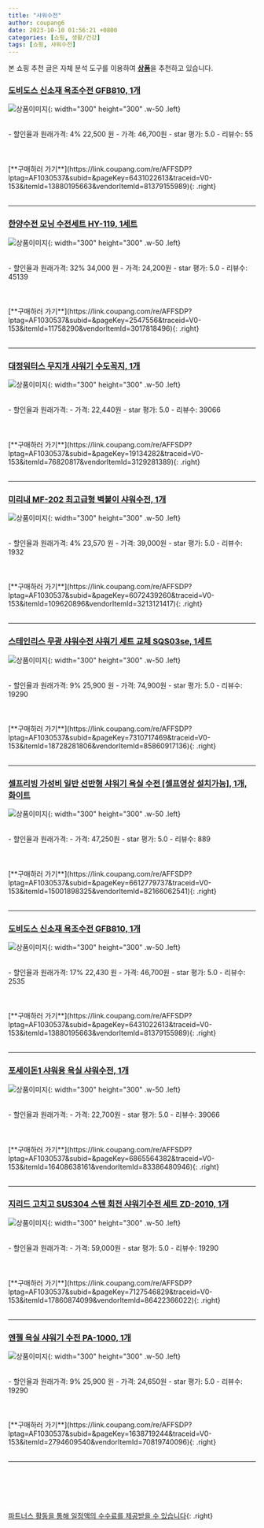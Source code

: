 ```yaml
---
title: "샤워수전"
author: coupang6
date: 2023-10-10 01:56:21 +0800
categories: [쇼핑, 생활/건강]
tags: [쇼핑, 샤워수전]
---
```


본 쇼핑 추천 글은 자체 분석 도구를 이용하여 [**상품**](https://link.coupang.com/a/bao1ui)을 추천하고 있습니다.

### [도비도스 신소재 욕조수전 GFB810, 1개](https://link.coupang.com/re/AFFSDP?lptag=AF1030537&subid=&pageKey=6431022613&traceid=V0-153&itemId=13880195663&vendorItemId=81379155989)

![상품이미지](https://thumbnail9.coupangcdn.com/thumbnails/remote/230x230ex/image/retail/images/2442785108549486-c899dc43-c29f-4748-890a-6a30c8eaa8fb.png){: width="300" height="300" .w-50 .left}


<br>
- 할인율과 원래가격: 4%  22,500   원
- 가격: 46,700원
- star 평가: 5.0
- 리뷰수: 55
<br>
<br>
<br>
<br>
[**구매하러 가기**](https://link.coupang.com/re/AFFSDP?lptag=AF1030537&subid=&pageKey=6431022613&traceid=V0-153&itemId=13880195663&vendorItemId=81379155989){: .right}
<br>
<br>

---

### [한양수전 모닝 수전세트 HY-119, 1세트](https://link.coupang.com/re/AFFSDP?lptag=AF1030537&subid=&pageKey=2547556&traceid=V0-153&itemId=11758290&vendorItemId=3017818496)

![상품이미지](https://thumbnail10.coupangcdn.com/thumbnails/remote/230x230ex/image/product/image/vendoritem/2016/08/24/3017818496/41751228-1710-4208-a51f-dc40abd7a2f5.jpg){: width="300" height="300" .w-50 .left}


<br>
- 할인율과 원래가격: 32%  34,000   원
- 가격: 24,200원
- star 평가: 5.0
- 리뷰수: 45139
<br>
<br>
<br>
<br>
[**구매하러 가기**](https://link.coupang.com/re/AFFSDP?lptag=AF1030537&subid=&pageKey=2547556&traceid=V0-153&itemId=11758290&vendorItemId=3017818496){: .right}
<br>
<br>

---

### [대정워터스 무지개 샤워기 수도꼭지, 1개](https://link.coupang.com/re/AFFSDP?lptag=AF1030537&subid=&pageKey=19134282&traceid=V0-153&itemId=76820817&vendorItemId=3129281389)

![상품이미지](https://thumbnail6.coupangcdn.com/thumbnails/remote/230x230ex/image/product/image/vendoritem/2019/03/15/3129281389/35f9bc55-d09c-4d06-b38d-90fa7ac6a3c7.jpg){: width="300" height="300" .w-50 .left}


<br>
- 할인율과 원래가격: 
- 가격: 22,440원
- star 평가: 5.0
- 리뷰수: 39066
<br>
<br>
<br>
<br>
[**구매하러 가기**](https://link.coupang.com/re/AFFSDP?lptag=AF1030537&subid=&pageKey=19134282&traceid=V0-153&itemId=76820817&vendorItemId=3129281389){: .right}
<br>
<br>

---

### [미리내 MF-202 최고급형 벽붙이 샤워수전, 1개](https://link.coupang.com/re/AFFSDP?lptag=AF1030537&subid=&pageKey=6072439260&traceid=V0-153&itemId=109620896&vendorItemId=3213121417)

![상품이미지](https://thumbnail6.coupangcdn.com/thumbnails/remote/230x230ex/image/retail/images/1413979085528660-ea94123c-c04a-441a-8114-0fac7af4a717.jpg){: width="300" height="300" .w-50 .left}


<br>
- 할인율과 원래가격: 4%  23,570   원
- 가격: 39,000원
- star 평가: 5.0
- 리뷰수: 1932
<br>
<br>
<br>
<br>
[**구매하러 가기**](https://link.coupang.com/re/AFFSDP?lptag=AF1030537&subid=&pageKey=6072439260&traceid=V0-153&itemId=109620896&vendorItemId=3213121417){: .right}
<br>
<br>

---

### [스테인리스 무광 샤워수전 샤워기 세트 교체 SQS03se, 1세트](https://link.coupang.com/re/AFFSDP?lptag=AF1030537&subid=&pageKey=7310717469&traceid=V0-153&itemId=18728281806&vendorItemId=85860917136)

![상품이미지](https://thumbnail9.coupangcdn.com/thumbnails/remote/230x230ex/image/vendor_inventory/92ec/41ccace79cd3aba4934991e96df41c3edb99dd8d89743487025806d780bc.png){: width="300" height="300" .w-50 .left}


<br>
- 할인율과 원래가격: 9%  25,900   원
- 가격: 74,900원
- star 평가: 5.0
- 리뷰수: 19290
<br>
<br>
<br>
<br>
[**구매하러 가기**](https://link.coupang.com/re/AFFSDP?lptag=AF1030537&subid=&pageKey=7310717469&traceid=V0-153&itemId=18728281806&vendorItemId=85860917136){: .right}
<br>
<br>

---

### [셀프리빙 가성비 일반 선반형 샤워기 욕실 수전 [셀프영상 설치가능], 1개, 화이트](https://link.coupang.com/re/AFFSDP?lptag=AF1030537&subid=&pageKey=6612779737&traceid=V0-153&itemId=15001898325&vendorItemId=82166062541)

![상품이미지](https://thumbnail9.coupangcdn.com/thumbnails/remote/230x230ex/image/vendor_inventory/8ceb/7f1b111d681b97c53a2cf961697831ca7802f0b88be37aa1a2bf77557dd0.jpg){: width="300" height="300" .w-50 .left}


<br>
- 할인율과 원래가격: 
- 가격: 47,250원
- star 평가: 5.0
- 리뷰수: 889
<br>
<br>
<br>
<br>
[**구매하러 가기**](https://link.coupang.com/re/AFFSDP?lptag=AF1030537&subid=&pageKey=6612779737&traceid=V0-153&itemId=15001898325&vendorItemId=82166062541){: .right}
<br>
<br>

---

### [도비도스 신소재 욕조수전 GFB810, 1개](https://link.coupang.com/re/AFFSDP?lptag=AF1030537&subid=&pageKey=6431022613&traceid=V0-153&itemId=13880195663&vendorItemId=81379155989)

![상품이미지](https://thumbnail9.coupangcdn.com/thumbnails/remote/230x230ex/image/retail/images/2442785108549486-c899dc43-c29f-4748-890a-6a30c8eaa8fb.png){: width="300" height="300" .w-50 .left}


<br>
- 할인율과 원래가격: 17%  22,430   원
- 가격: 46,700원
- star 평가: 5.0
- 리뷰수: 2535
<br>
<br>
<br>
<br>
[**구매하러 가기**](https://link.coupang.com/re/AFFSDP?lptag=AF1030537&subid=&pageKey=6431022613&traceid=V0-153&itemId=13880195663&vendorItemId=81379155989){: .right}
<br>
<br>

---

### [포세이돈1 샤워용 욕실 샤워수전, 1개](https://link.coupang.com/re/AFFSDP?lptag=AF1030537&subid=&pageKey=6865564382&traceid=V0-153&itemId=16408638161&vendorItemId=83386480946)

![상품이미지](https://thumbnail9.coupangcdn.com/thumbnails/remote/230x230ex/image/vendor_inventory/3291/5300bdfef333996e71a239172f244803eb35bd69c46a67fc1272d94bd258.jpg){: width="300" height="300" .w-50 .left}


<br>
- 할인율과 원래가격: 
- 가격: 22,700원
- star 평가: 5.0
- 리뷰수: 39066
<br>
<br>
<br>
<br>
[**구매하러 가기**](https://link.coupang.com/re/AFFSDP?lptag=AF1030537&subid=&pageKey=6865564382&traceid=V0-153&itemId=16408638161&vendorItemId=83386480946){: .right}
<br>
<br>

---

### [지리드 고치고 SUS304 스텐 회전 샤워기수전 세트 ZD-2010, 1개](https://link.coupang.com/re/AFFSDP?lptag=AF1030537&subid=&pageKey=7127546829&traceid=V0-153&itemId=17860874099&vendorItemId=86422366022)

![상품이미지](https://thumbnail8.coupangcdn.com/thumbnails/remote/230x230ex/image/retail/images/2023/06/29/18/5/71f60124-1fda-4263-9016-b33edf418719.jpg){: width="300" height="300" .w-50 .left}


<br>
- 할인율과 원래가격: 
- 가격: 59,000원
- star 평가: 5.0
- 리뷰수: 19290
<br>
<br>
<br>
<br>
[**구매하러 가기**](https://link.coupang.com/re/AFFSDP?lptag=AF1030537&subid=&pageKey=7127546829&traceid=V0-153&itemId=17860874099&vendorItemId=86422366022){: .right}
<br>
<br>

---

### [엔젤 욕실 샤워기 수전 PA-1000, 1개](https://link.coupang.com/re/AFFSDP?lptag=AF1030537&subid=&pageKey=1638719244&traceid=V0-153&itemId=2794609540&vendorItemId=70819740096)

![상품이미지](https://thumbnail10.coupangcdn.com/thumbnails/remote/230x230ex/image/retail/images/3571304724742521-8a298359-61a6-4892-9a6f-96b59d646745.jpg){: width="300" height="300" .w-50 .left}


<br>
- 할인율과 원래가격: 9%  25,900   원
- 가격: 24,650원
- star 평가: 5.0
- 리뷰수: 19290
<br>
<br>
<br>
<br>
[**구매하러 가기**](https://link.coupang.com/re/AFFSDP?lptag=AF1030537&subid=&pageKey=1638719244&traceid=V0-153&itemId=2794609540&vendorItemId=70819740096){: .right}
<br>
<br>

---
<br><br><br><br><br> [파트너스 활동을 통해 일정액의 수수료를 제공받을 수 있습니다](https://link.coupang.com/a/bao1ui){: .right}